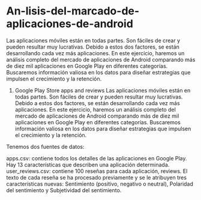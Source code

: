 # An-lisis-del-marcado-de-aplicaciones-de-android

Las aplicaciones móviles están en todas partes. Son fáciles de crear y pueden resultar muy lucrativas. Debido a estos dos factores, se están desarrollando cada vez más aplicaciones. En este ejercicio, haremos un análisis completo del mercado de aplicaciones de Android comparando más de diez mil aplicaciones en Google Play en diferentes categorías. Buscaremos información valiosa en los datos para diseñar estrategias que impulsen el crecimiento y la retención.

1. Google Play Store apps and reviews
Las aplicaciones móviles están en todas partes. Son fáciles de crear y pueden resultar muy lucrativas. Debido a estos dos factores, se están desarrollando cada vez más aplicaciones. En este ejercicio, haremos un análisis completo del mercado de aplicaciones de Android comparando más de diez mil aplicaciones en Google Play en diferentes categorías. Buscaremos información valiosa en los datos para diseñar estrategias que impulsen el crecimiento y la retención.

Tenemos dos fuentes de datos:

apps.csv: contiene todos los detalles de las aplicaciones en Google Play. Hay 13 características que describen una aplicación determinada.
user_reviews.csv: contiene 100 reseñas para cada aplicación, reviews. El texto de cada reseña se ha procesado previamente y se le atribuyen tres características nuevas: Sentimiento (positivo, negativo o neutral), Polaridad del sentimiento y Subjetividad del sentimiento.
